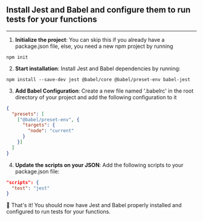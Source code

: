## Install Jest and Babel and configure them to run tests for your functions

---

1. **Initialize the project**: You can skip this if you already have a package.json file, else, you need a new npm project by running
```
npm init
```

2. **Start installation**: Install Jest and Babel dependencies by running:
```
npm install --save-dev jest @babel/core @babel/preset-env babel-jest
```

3. **Add Babel Configuration**: Create a new file named '.babelrc' in the root directory of your project and add the following configuration to it
```JSON
{
  "presets": [
    ["@babel/preset-env", {
      "targets": {
        "node": "current"
      }
    }]
  ]
}
```

4. **Update the scripts on your JSON**: Add the following scripts to your package.json file:
```JSON
"scripts": {
  "test": "jest"
}
```

🎉 That's it! You should now have Jest and Babel properly installed and configured to run tests for your functions.
